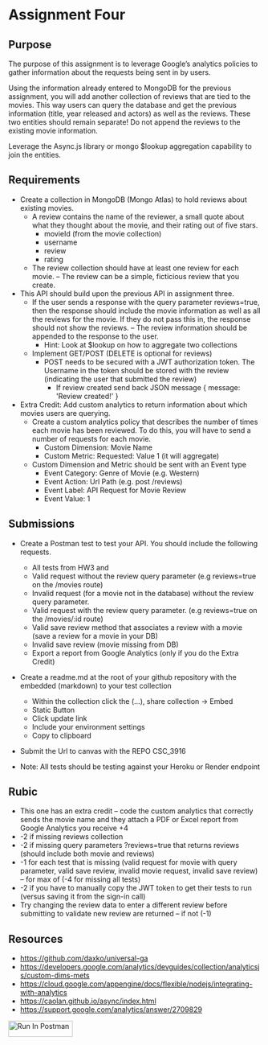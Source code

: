 # Assignment Four
## Purpose
The purpose of this assignment is to leverage Google’s analytics policies to gather information about the requests being sent in by users.

Using the information already entered to MongoDB for the previous assignment, you will add another collection of reviews that are tied to the movies. This way users can query the database and get the previous information (title, year released and actors) as well as the reviews. These two entities should remain separate! Do not append the reviews to the existing movie information.  

Leverage the Async.js library or mongo $lookup aggregation capability to join the entities.


## Requirements
- Create a collection in MongoDB (Mongo Atlas) to hold reviews about existing movies.
    - A review contains the name of the reviewer, a small quote about what they thought about the movie, and their rating out of five stars.
        - movieId (from the movie collection)
        - username
        - review
        - rating
    - The review collection should have at least one review for each movie. – The review can be a simple, ficticious review that you create.
- This API should build upon the previous API in assignment three.
    - If the user sends a response with the query parameter reviews=true, then the response should include the movie information as well as all the reviews for the movie. If they do not pass this in, the response should not show the reviews. – The review information should be appended to the response to the user.
        - Hint: Look at $lookup on how to aggregate two collections
    - Implement GET/POST (DELETE is optional for reviews)
        - POST needs to be secured with a JWT authorization token.  The Username in the token should be stored with the review (indicating the user that submitted the review)
            - If review created send back JSON message { message: 'Review created!' } 
- Extra Credit:  Add custom analytics to return information about which movies users are querying.
    - Create a custom analytics policy that describes the number of times each movie has been reviewed. To do this, you will have to send a number of requests for each movie.
        - Custom Dimension: Movie Name
        - Custom Metric: Requested:  Value 1 (it will aggregate)
    - Custom Dimension and Metric should be sent with an Event type 
        - Event Category: Genre of Movie (e.g. Western)
        - Event Action: Url Path (e.g. post /reviews)
        - Event Label: API Request for Movie Review
        - Event Value: 1 


## Submissions
- Create a Postman test to test your API. You should include the following requests.
    - All tests from HW3 and
    - Valid request without the review query parameter (e.g reviews=true on the /movies route)
    - Invalid request (for a movie not in the database) without the review query parameter. 
    - Valid request with the review query parameter. (e.g reviews=true on the /movies/:id route)
    - Valid save review method that associates a review with a movie (save a review for a movie in your DB)
    - Invalid save review (movie missing from DB)
    - Export a report from Google Analytics (only if you do the Extra Credit)

- Create a readme.md at the root of your github repository with the embedded (markdown) to your test collection
    - Within the collection click the (…), share collection -> Embed
    - Static Button
    - Click update link
    - Include your environment settings
    - Copy to clipboard 
- Submit the Url to canvas with the REPO CSC_3916
- Note: All tests should be testing against your Heroku or Render endpoint

## Rubic
- This one has an extra credit – code the custom analytics that correctly sends the movie name and they attach a PDF or Excel report from Google Analytics you receive +4
- -2 if missing reviews collection
- -2 if missing query parameters ?reviews=true that returns reviews (should include both movie and reviews)
- -1 for each test that is missing (valid request for movie with query parameter, valid save review, invalid movie request, invalid save review) – for max of (-4 for missing all tests)
- -2 if you have to manually copy the JWT token to get their tests to run (versus saving it from the sign-in call)
- Try changing the review data to enter a different review before submitting to validate new review are returned – if not (-1)

## Resources
- https://github.com/daxko/universal-ga
- https://developers.google.com/analytics/devguides/collection/analyticsjs/custom-dims-mets 
- https://cloud.google.com/appengine/docs/flexible/nodejs/integrating-with-analytics
- https://caolan.github.io/async/index.html
- https://support.google.com/analytics/answer/2709829

[<img src="https://run.pstmn.io/button.svg" alt="Run In Postman" style="width: 128px; height: 32px;">](https://app.getpostman.com/run-collection/32522601-51e0c1e9-290a-4fcd-ba72-136a10b31249?action=collection%2Ffork&source=rip_markdown&collection-url=entityId%3D32522601-51e0c1e9-290a-4fcd-ba72-136a10b31249%26entityType%3Dcollection%26workspaceId%3Defd04684-574e-487c-8d9f-49e540a7b1cf#?env%5BJacob_HW4%5D=W3sia2V5IjoidG9rZW4iLCJ2YWx1ZSI6IiIsImVuYWJsZWQiOnRydWUsInR5cGUiOiJkZWZhdWx0Iiwic2Vzc2lvblZhbHVlIjoiSldULi4uIiwic2Vzc2lvbkluZGV4IjowfSx7ImtleSI6Im1vdmllSWQiLCJ2YWx1ZSI6IiIsImVuYWJsZWQiOnRydWUsInR5cGUiOiJhbnkiLCJzZXNzaW9uVmFsdWUiOiI2NjIxNGI2YjJjZDVkMDAwNjI5OTdkODgiLCJzZXNzaW9uSW5kZXgiOjF9XQ==)